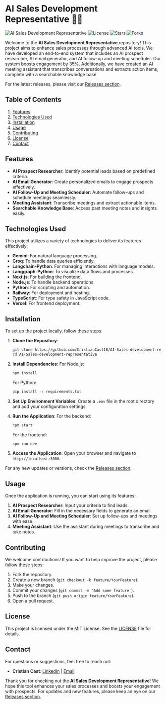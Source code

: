 # AI Sales Development Representative 🤖💼

![AI Sales Development Representative](https://img.shields.io/badge/Version-1.0-blue.svg) ![License](https://img.shields.io/badge/License-MIT-green.svg) ![Stars](https://img.shields.io/github/stars/CristianCast18/AI-Sales-development-representative.svg) ![Forks](https://img.shields.io/github/forks/CristianCast18/AI-Sales-development-representative.svg)

Welcome to the **AI Sales Development Representative** repository! This project aims to enhance sales processes through advanced AI tools. We have developed an end-to-end system that includes an AI prospect researcher, AI email generator, and AI follow-up and meeting scheduler. Our system boosts engagement by 35%. Additionally, we have created an AI meeting assistant that transcribes conversations and extracts action items, complete with a searchable knowledge base.

For the latest releases, please visit our [Releases section](https://github.com/CristianCast18/AI-Sales-development-representative/releases).

## Table of Contents

1. [Features](#features)
2. [Technologies Used](#technologies-used)
3. [Installation](#installation)
4. [Usage](#usage)
5. [Contributing](#contributing)
6. [License](#license)
7. [Contact](#contact)

## Features

- **AI Prospect Researcher**: Identify potential leads based on predefined criteria.
- **AI Email Generator**: Create personalized emails to engage prospects effectively.
- **AI Follow-Up and Meeting Scheduler**: Automate follow-ups and schedule meetings seamlessly.
- **Meeting Assistant**: Transcribe meetings and extract actionable items.
- **Searchable Knowledge Base**: Access past meeting notes and insights easily.

## Technologies Used

This project utilizes a variety of technologies to deliver its features effectively:

- **Gemini**: For natural language processing.
- **Groq**: To handle data queries efficiently.
- **Langchain-Python**: For managing interactions with language models.
- **Langgraph-Python**: To visualize data flows and processes.
- **Next.js**: For building the frontend.
- **Node.js**: To handle backend operations.
- **Python**: For scripting and automation.
- **Railway**: For deployment and hosting.
- **TypeScript**: For type safety in JavaScript code.
- **Vercel**: For frontend deployment.

## Installation

To set up the project locally, follow these steps:

1. **Clone the Repository**:
   ```bash
   git clone https://github.com/CristianCast18/AI-Sales-development-representative.git
   cd AI-Sales-development-representative
   ```

2. **Install Dependencies**:
   For Node.js:
   ```bash
   npm install
   ```

   For Python:
   ```bash
   pip install -r requirements.txt
   ```

3. **Set Up Environment Variables**:
   Create a `.env` file in the root directory and add your configuration settings.

4. **Run the Application**:
   For the backend:
   ```bash
   npm start
   ```

   For the frontend:
   ```bash
   npm run dev
   ```

5. **Access the Application**:
   Open your browser and navigate to `http://localhost:3000`.

For any new updates or versions, check the [Releases section](https://github.com/CristianCast18/AI-Sales-development-representative/releases).

## Usage

Once the application is running, you can start using its features:

1. **AI Prospect Researcher**: Input your criteria to find leads.
2. **AI Email Generator**: Fill in the necessary fields to generate an email.
3. **AI Follow-Up and Meeting Scheduler**: Set up follow-ups and meetings with ease.
4. **Meeting Assistant**: Use the assistant during meetings to transcribe and take notes.

## Contributing

We welcome contributions! If you want to help improve the project, please follow these steps:

1. Fork the repository.
2. Create a new branch (`git checkout -b feature/YourFeature`).
3. Make your changes.
4. Commit your changes (`git commit -m 'Add some feature'`).
5. Push to the branch (`git push origin feature/YourFeature`).
6. Open a pull request.

## License

This project is licensed under the MIT License. See the [LICENSE](LICENSE) file for details.

## Contact

For questions or suggestions, feel free to reach out:

- **Cristian Cast**: [LinkedIn](https://www.linkedin.com/in/cristiancast) | [Email](mailto:cristian@example.com)

Thank you for checking out the **AI Sales Development Representative**! We hope this tool enhances your sales processes and boosts your engagement with prospects. For updates and new features, please keep an eye on our [Releases section](https://github.com/CristianCast18/AI-Sales-development-representative/releases).